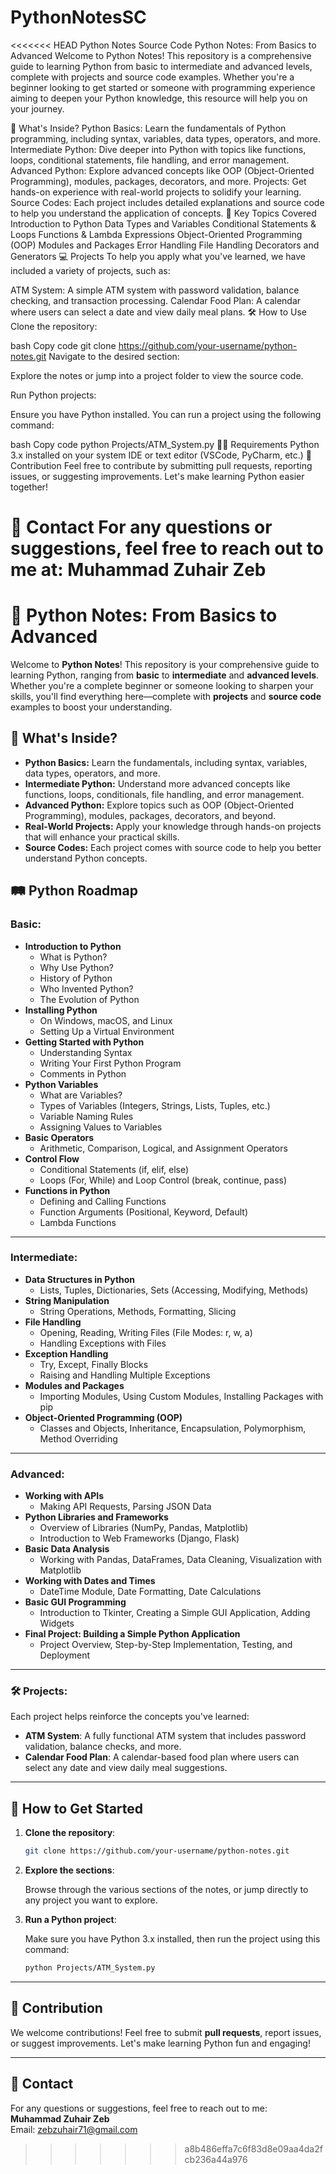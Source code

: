 # PythonNotesSC
<<<<<<< HEAD
 Python Notes Source Code
Python Notes: From Basics to Advanced
Welcome to Python Notes! This repository is a comprehensive guide to learning Python from basic to intermediate and advanced levels, complete with projects and source code examples. Whether you're a beginner looking to get started or someone with programming experience aiming to deepen your Python knowledge, this resource will help you on your journey.

🚀 What's Inside?
Python Basics: Learn the fundamentals of Python programming, including syntax, variables, data types, operators, and more.
Intermediate Python: Dive deeper into Python with topics like functions, loops, conditional statements, file handling, and error management.
Advanced Python: Explore advanced concepts like OOP (Object-Oriented Programming), modules, packages, decorators, and more.
Projects: Get hands-on experience with real-world projects to solidify your learning.
Source Codes: Each project includes detailed explanations and source code to help you understand the application of concepts.
🌟 Key Topics Covered
Introduction to Python
Data Types and Variables
Conditional Statements & Loops
Functions & Lambda Expressions
Object-Oriented Programming (OOP)
Modules and Packages
Error Handling
File Handling
Decorators and Generators
💻 Projects
To help you apply what you've learned, we have included a variety of projects, such as:

ATM System: A simple ATM system with password validation, balance checking, and transaction processing.
Calendar Food Plan: A calendar where users can select a date and view daily meal plans.
🛠 How to Use
Clone the repository:

bash
Copy code
git clone https://github.com/your-username/python-notes.git
Navigate to the desired section:

Explore the notes or jump into a project folder to view the source code.

Run Python projects:

Ensure you have Python installed. You can run a project using the following command:

bash
Copy code
python Projects/ATM_System.py
👨‍💻 Requirements
Python 3.x installed on your system
IDE or text editor (VSCode, PyCharm, etc.)
📝 Contribution
Feel free to contribute by submitting pull requests, reporting issues, or suggesting improvements. Let's make learning Python easier together!

📧 Contact
For any questions or suggestions, feel free to reach out to me at:
Muhammad Zuhair Zeb
=======

# 🐍 Python Notes: From Basics to Advanced

Welcome to **Python Notes**! This repository is your comprehensive guide to learning Python, ranging from **basic** to **intermediate** and **advanced levels**. Whether you're a complete beginner or someone looking to sharpen your skills, you'll find everything here—complete with **projects** and **source code** examples to boost your understanding.

## 📖 What's Inside?

- **Python Basics:** Learn the fundamentals, including syntax, variables, data types, operators, and more.
- **Intermediate Python:** Understand more advanced concepts like functions, loops, conditionals, file handling, and error management.
- **Advanced Python:** Explore topics such as OOP (Object-Oriented Programming), modules, packages, decorators, and beyond.
- **Real-World Projects:** Apply your knowledge through hands-on projects that will enhance your practical skills.
- **Source Codes:** Each project comes with source code to help you better understand Python concepts.

## 🛤️ Python Roadmap

### Basic:

- **Introduction to Python**
  - What is Python?
  - Why Use Python?
  - History of Python
  - Who Invented Python?
  - The Evolution of Python
- **Installing Python**
  - On Windows, macOS, and Linux
  - Setting Up a Virtual Environment
- **Getting Started with Python**
  - Understanding Syntax
  - Writing Your First Python Program
  - Comments in Python
- **Python Variables**
  - What are Variables?
  - Types of Variables (Integers, Strings, Lists, Tuples, etc.)
  - Variable Naming Rules
  - Assigning Values to Variables
- **Basic Operators**
  - Arithmetic, Comparison, Logical, and Assignment Operators
- **Control Flow**
  - Conditional Statements (if, elif, else)
  - Loops (For, While) and Loop Control (break, continue, pass)
- **Functions in Python**
  - Defining and Calling Functions
  - Function Arguments (Positional, Keyword, Default)
  - Lambda Functions

---

### Intermediate:

- **Data Structures in Python**
  - Lists, Tuples, Dictionaries, Sets (Accessing, Modifying, Methods)
- **String Manipulation**
  - String Operations, Methods, Formatting, Slicing
- **File Handling**
  - Opening, Reading, Writing Files (File Modes: r, w, a)
  - Handling Exceptions with Files
- **Exception Handling**
  - Try, Except, Finally Blocks
  - Raising and Handling Multiple Exceptions
- **Modules and Packages**
  - Importing Modules, Using Custom Modules, Installing Packages with pip
- **Object-Oriented Programming (OOP)**
  - Classes and Objects, Inheritance, Encapsulation, Polymorphism, Method Overriding

---

### Advanced:

- **Working with APIs**
  - Making API Requests, Parsing JSON Data
- **Python Libraries and Frameworks**
  - Overview of Libraries (NumPy, Pandas, Matplotlib)
  - Introduction to Web Frameworks (Django, Flask)
- **Basic Data Analysis**
  - Working with Pandas, DataFrames, Data Cleaning, Visualization with Matplotlib
- **Working with Dates and Times**
  - DateTime Module, Date Formatting, Date Calculations
- **Basic GUI Programming**
  - Introduction to Tkinter, Creating a Simple GUI Application, Adding Widgets
- **Final Project: Building a Simple Python Application**
  - Project Overview, Step-by-Step Implementation, Testing, and Deployment

---

### 🛠 Projects:

Each project helps reinforce the concepts you've learned:

- **ATM System**: A fully functional ATM system that includes password validation, balance checks, and more.
- **Calendar Food Plan**: A calendar-based food plan where users can select any date and view daily meal suggestions.

---

## 🚀 How to Get Started

1. **Clone the repository**:

   ```bash
   git clone https://github.com/your-username/python-notes.git
   ```

2. **Explore the sections**:

   Browse through the various sections of the notes, or jump directly to any project you want to explore.

3. **Run a Python project**:

   Make sure you have Python 3.x installed, then run the project using this command:

   ```bash
   python Projects/ATM_System.py
   ```

---

## 🤝 Contribution

We welcome contributions! Feel free to submit **pull requests**, report issues, or suggest improvements. Let's make learning Python fun and engaging!

---

## 📧 Contact

For any questions or suggestions, feel free to reach out to me:  
**Muhammad Zuhair Zeb**  
Email: zebzuhair71@gmail.com

>>>>>>> a8b486effa7c6f83d8e09aa4da2fcb236a44a976
